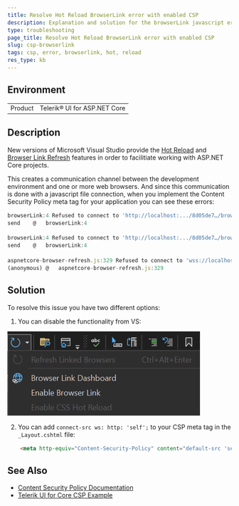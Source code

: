 ```yaml
---
title: Resolve Hot Reload BrowserLink error with enabled CSP
description: Explanation and solution for the browserLink javascript error when enabling CSP and running a project from Microsoft Visual Studio.
type: troubleshooting
page_title: Resolve Hot Reload BrowserLink error with enabled CSP
slug: csp-browserlink
tags: csp, error, browserlink, hot, reload
res_type: kb
---
```


## Environment

<table>
  <tr>
  	<td>Product</td>
  	<td>Telerik® UI for ASP.NET Core</td>
  </tr>
</table>


## Description

New versions of Microsoft Visual Studio provide the [Hot Reload](https://learn.microsoft.com/en-us/aspnet/core/test/hot-reload?view=aspnetcore-9.0) and [Browser Link Refresh](https://learn.microsoft.com/en-us/aspnet/core/client-side/using-browserlink?view=aspnetcore-9.0) features in order to facilitiate working with ASP.NET Core projects.

This creates a communication channel between the development environment and one or more web browsers. And since this communication is done with a javascript file connection, when you implement the Content Security Policy meta tag for your application you can see these errors:

```js
browserLink:4 Refused to connect to 'http://localhost:.../8d05de7…/browserLinkSignalR/…owserLink.initializationData.browserId&browserId=...' because it violates the following Content Security Policy directive: "default-src 'self'". Note that 'connect-src' was not explicitly set, so 'default-src' is used as a fallback.
send	@	browserLink:4

browserLink:4 Refused to connect to 'http://localhost:.../8d05de7…/browserLinkSignalR/…owserLink.initializationData.browserId&browserId=...' because it violates the following Content Security Policy directive: "default-src 'self'". Note that 'connect-src' was not explicitly set, so 'default-src' is used as a fallback.
send	@	browserLink:4
 
aspnetcore-browser-refresh.js:329 Refused to connect to 'wss://localhost:.../TelerikProjectName/' because it violates the following Content Security Policy directive: "default-src 'self'". Note that 'connect-src' was not explicitly set, so 'default-src' is used as a fallback.
(anonymous)	@	aspnetcore-browser-refresh.js:329
```

## Solution

To resolve this issue you have two different options:

1. You can disable the functionality from VS:

![Disable](images/csp-browserlink.png)

2. You can add `connect-src ws: http: 'self';` to your CSP meta tag in the `_Layout.cshtml` file:

```html
    <meta http-equiv="Content-Security-Policy" content="default-src 'self'; img-src 'self' data:; script-src 'self' https://kendo.cdn.telerik.com https://code.jquery.com/ https://cdn.kendostatic.com https://unpkg.com 'nonce-Telerik-Examples'; style-src 'self' https://kendo.cdn.telerik.com https://unpkg.com; font-src 'self' https://unpkg.com; connect-src ws: http: 'self';" />
```

## See Also

* [Content Security Policy Documentation](https://docs.telerik.com/aspnet-core/html-helpers/helper-basics/content-security-policy)
* [Telerik UI for Core CSP Example](https://github.com/telerik/ui-for-aspnet-core-examples/tree/master/Telerik.Examples.ContentSecurityPolicy)
